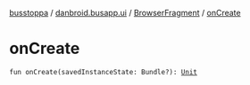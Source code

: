 [busstoppa](../../index.md) / [danbroid.busapp.ui](../index.md) / [BrowserFragment](index.md) / [onCreate](./on-create.md)

# onCreate

`fun onCreate(savedInstanceState: Bundle?): `[`Unit`](https://kotlinlang.org/api/latest/jvm/stdlib/kotlin/-unit/index.html)